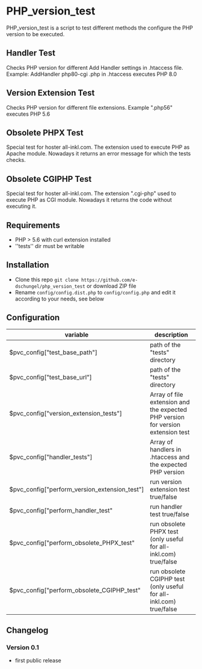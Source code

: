 # PHP_version_test
PHP_version_test is a script to test different methods the configure the PHP version to be executed.

## Handler Test
Checks PHP version for different Add Handler settings in .htaccess file.
Example: AddHandler php80-cgi .php in .htaccess executes PHP 8.0

## Version Extension Test
Checks PHP version for different file extensions.
Example ".php56" executes PHP 5.6

## Obsolete PHPX Test
Special test for hoster all-inkl.com.
The extension used to execute PHP as Apache module.
Nowadays it returns an error message for which the tests checks.

## Obsolete CGIPHP Test
Special test for hoster all-inkl.com.
The extension ".cgi-php" used to execute PHP as CGI module.
Nowadays it returns the code without executing it.


## Requirements
* PHP > 5.6 with curl extension installed
* ''tests'' dir must be writable

## Installation
* Clone this repo `git clone https://github.com/e-dschungel/php_version_test` or download ZIP file
* Rename `config/config.dist.php` to `config/config.php` and edit it according to your needs, see below

## Configuration
|variable|description|
|---|---|
$pvc_config["test_base_path"] | path of the "tests" directory|
$pvc_config["test_base_url"] | path of the "tests" directory|
$pvc_config["version_extension_tests"]| Array of file extension and the expected PHP version for version extension test|
$pvc_config["handler_tests"]| Array of handlers in .htaccess and the expected PHP version|
$pvc_config["perform_version_extension_test"]| run version extension test true/false|
$pvc_config["perform_handler_test"| run handler test true/false|
$pvc_config["perform_obsolete_PHPX_test"| run obsolete PHPX test (only useful for all-inkl.com) true/false|
$pvc_config["perform_obsolete_CGIPHP_test"|run obsolete CGIPHP test (only useful for all-inkl.com) true/false|

## Changelog
### Version 0.1
* first public release
